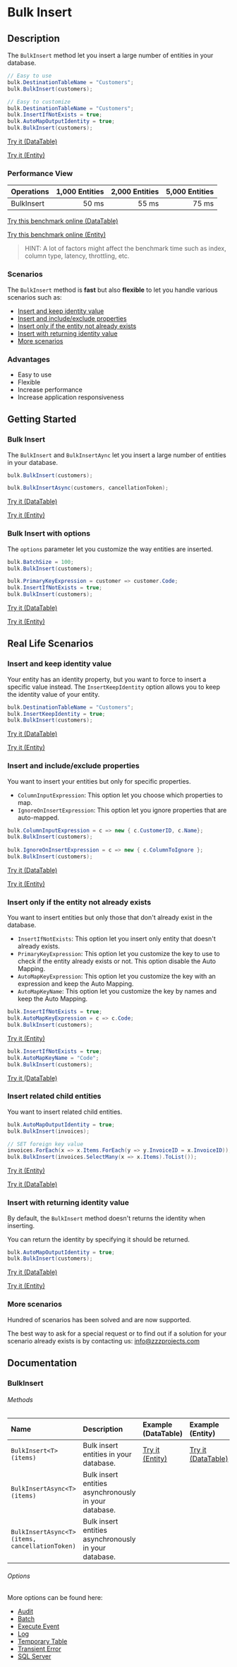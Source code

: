 # Bulk Insert

## Description

The `BulkInsert` method let you insert a large number of entities in your database.

```csharp
// Easy to use
bulk.DestinationTableName = "Customers";
bulk.BulkInsert(customers);

// Easy to customize
bulk.DestinationTableName = "Customers";
bulk.InsertIfNotExists = true;
bulk.AutoMapOutputIdentity = true;
bulk.BulkInsert(customers);
```

[Try it (DataTable)](https://dotnetfiddle.net/UtvblA)

[Try it (Entity)](https://dotnetfiddle.net/Nm4Ndu)


### Performance View

| Operations      | 1,000 Entities | 2,000 Entities | 5,000 Entities |
| :-------------- | -------------: | -------------: | -------------: |
| BulkInsert      | 50 ms          | 55 ms          | 75 ms          |

[Try this benchmark online (DataTable)](https://dotnetfiddle.net/op4qjQ)

[Try this benchmark online (Entity)](https://dotnetfiddle.net/cHdVFF)

> HINT: A lot of factors might affect the benchmark time such as index, column type, latency, throttling, etc.

### Scenarios
The `BulkInsert` method is **fast** but also **flexible** to let you handle various scenarios such as:
- [Insert and keep identity value](#insert-and-keep-identity-value)
- [Insert and include/exclude properties](#insert-and-includeexclude-properties)
- [Insert only if the entity not already exists](#insert-only-if-the-entity-not-already-exists)
- [Insert with returning identity value](#insert-with-returning-identity-value)
- [More scenarios](#more-scenarios)

### Advantages
- Easy to use
- Flexible
- Increase performance
- Increase application responsiveness

## Getting Started

### Bulk Insert
The `BulkInsert` and `BulkInsertAync` let you insert a large number of entities in your database.

```csharp
bulk.BulkInsert(customers);

bulk.BulkInsertAsync(customers, cancellationToken);
```
[Try it (DataTable)](https://dotnetfiddle.net/V7BSkx)

[Try it (Entity)](https://dotnetfiddle.net/ltMk9u)

### Bulk Insert with options
The `options` parameter let you customize the way entities are inserted.

```csharp
bulk.BatchSize = 100;
bulk.BulkInsert(customers);

bulk.PrimaryKeyExpression = customer => customer.Code;
bulk.InsertIfNotExists = true;
bulk.BulkInsert(customers);
```
[Try it (DataTable)](https://dotnetfiddle.net/C8kAfL)

[Try it (Entity)](https://dotnetfiddle.net/YzSPKX)

## Real Life Scenarios

### Insert and keep identity value
Your entity has an identity property, but you want to force to insert a specific value instead. The `InsertKeepIdentity` option allows you to keep the identity value of your entity.

```csharp
bulk.DestinationTableName = "Customers";
bulk.InsertKeepIdentity = true;
bulk.BulkInsert(customers);
```
[Try it (DataTable)](https://dotnetfiddle.net/GwWGpY)

[Try it (Entity)](https://dotnetfiddle.net/04NuC3)

### Insert and include/exclude properties

You want to insert your entities but only for specific properties.

- `ColumnInputExpression`: This option let you choose which properties to map.
- `IgnoreOnInsertExpression`: This option let you ignore properties that are auto-mapped.

```csharp
bulk.ColumnInputExpression = c => new { c.CustomerID, c.Name};
bulk.BulkInsert(customers);
            
bulk.IgnoreOnInsertExpression = c => new { c.ColumnToIgnore };
bulk.BulkInsert(customers);
```
[Try it (DataTable)](https://dotnetfiddle.net/xS44Il)

[Try it (Entity)](https://dotnetfiddle.net/obTRqp)

### Insert only if the entity not already exists
You want to insert entities but only those that don't already exist in the database.

- `InsertIfNotExists`: This option let you insert only entity that doesn't already exists.
- `PrimaryKeyExpression`: This option let you customize the key to use to check if the entity already exists or not. This option disable the Auto Mapping.
- `AutoMapKeyExpression`: This option let you customize the key with an expression and keep the Auto Mapping.
- `AutoMapKeyName`: This option let you customize the key by names and keep the Auto Mapping.

```csharp
bulk.InsertIfNotExists = true;
bulk.AutoMapKeyExpression = c => c.Code;
bulk.BulkInsert(customers);
```
[Try it (Entity)](https://dotnetfiddle.net/DLMhLv)

```csharp
bulk.InsertIfNotExists = true;
bulk.AutoMapKeyName = "Code";
bulk.BulkInsert(customers);
```
[Try it (DataTable)](https://dotnetfiddle.net/waYK0E)


### Insert related child entities
You want to insert related child entities.

```csharp
bulk.AutoMapOutputIdentity = true;
bulk.BulkInsert(invoices);

// SET foreign key value			
invoices.ForEach(x => x.Items.ForEach(y => y.InvoiceID = x.InvoiceID));
bulk.BulkInsert(invoices.SelectMany(x => x.Items).ToList());
```
[Try it (Entity)](https://dotnetfiddle.net/9REv9u)

[Try it (DataTable)](https://dotnetfiddle.net/zDdjQm)

### Insert with returning identity value
By default, the `BulkInsert` method doesn't returns the identity when inserting.

You can return the identity by specifying it should be returned.

```csharp
bulk.AutoMapOutputIdentity = true;
bulk.BulkInsert(customers);
```
[Try it (DataTable)](https://dotnetfiddle.net/g5pSS1)

[Try it (Entity)](https://dotnetfiddle.net/klt6MY)

### More scenarios
Hundred of scenarios has been solved and are now supported.

The best way to ask for a special request or to find out if a solution for your scenario already exists is by contacting us:
info@zzzprojects.com

## Documentation

### BulkInsert

###### Methods

| Name | Description | Example (DataTable) | Example (Entity) |
| :--- | :----------  | :------ | :------ |
| `BulkInsert<T>(items)` | Bulk insert entities in your database. | [Try it (Entity)](https://dotnetfiddle.net/oz7CCC) | [Try it (DataTable)](https://dotnetfiddle.net/ikjsmq) |
| `BulkInsertAsync<T>(items)` | Bulk insert entities asynchronously in your database. | |
| `BulkInsertAsync<T>(items, cancellationToken)` | Bulk insert entities asynchronously in your database. | |

###### Options
More options can be found here:

- [Audit](https://bulk-operations.net/audit)
- [Batch](https://bulk-operations.net/batch)
- [Execute Event](https://bulk-operations.net/execute-event)
- [Log](https://bulk-operations.net/log)
- [Temporary Table](https://bulk-operations.net/temporary-table)
- [Transient Error](https://bulk-operations.net/transient-error)
- [SQL Server](https://bulk-operations.net/sql-server)
